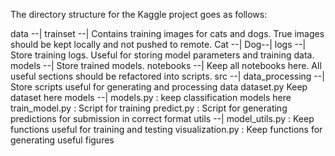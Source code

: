 The directory structure for the Kaggle project goes as follows:

data --|
  trainset --| Contains training images for cats and dogs. True images should be kept locally and not pushed to remote.
     Cat --|
     Dog--|
logs --| Store training logs. Useful for storing model parameters and training data.
models --| Store trained models.
notebooks --| Keep all notebooks here. All useful sections should be refactored into scripts. 
src --|
  data_processing --| Store scripts useful for generating and processing data
     dataset.py Keep dataset here
  models --|
    models.py : keep classification models here
  train_model.py : Script for training
  predict.py : Script for generating predictions for submission in correct format
utils --|
  model_utils.py : Keep functions useful for training and testing
  visualization.py : Keep functions for generating useful figures
